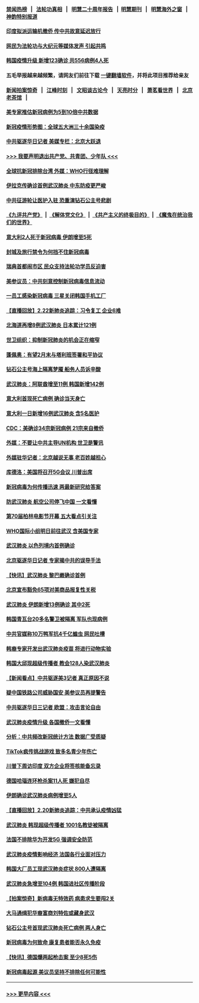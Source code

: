 #### [禁闻热榜](热点新闻.md?=0)  &nbsp;&nbsp;|&nbsp;&nbsp; [法轮功真相](https://github.com/gfw-breaker/truth/blob/master/README.md?=0) &nbsp;&nbsp;|&nbsp;&nbsp; [明慧二十周年报告](https://github.com/gfw-breaker/mh-reports/blob/master/README.md?=0) &nbsp;&nbsp;|&nbsp;&nbsp;[明慧期刊](https://github.com/gfw-breaker/mh-qikan) &nbsp;&nbsp;|&nbsp;&nbsp; [明慧海外之窗](https://github.com/gfw-breaker/mh-news/blob/master/README.md?=0) &nbsp;&nbsp;|&nbsp;&nbsp; [神韵特别报道](https://github.com/gfw-breaker/mh-news/blob/master/shenyun.md?=0)
#### [印度拟派运输机撤侨 传中共故意延迟放行](../pages/nsc418/n11889362.md?t=02231731) 
#### [网民为法轮功与大纪元等媒体发声 引起共鸣](../pages/nsc418/n11889143.md?t=02231731) 
#### [韩国疫情升级 新增123确诊 共556病例4人死](../pages/nsc418/n11888882.md?t=02231731) 
#### 五毛举报越来越频繁，请网友们前往下载 [一键翻墙软件](https://github.com/gfw-breaker/ssr-accounts)，并将此项目推荐给亲友
#### [新闻拍案惊奇](https://github.com/gfw-breaker/banned-news/blob/master/pages/link4.md) &nbsp;&nbsp;|&nbsp;&nbsp; [江峰时刻](https://github.com/gfw-breaker/banned-news/blob/master/pages/link4.md) &nbsp;&nbsp;|&nbsp;&nbsp; [文昭谈古论今](https://github.com/gfw-breaker/banned-news/blob/master/pages/link4.md) &nbsp;&nbsp;|&nbsp;&nbsp; [天亮时分](https://github.com/gfw-breaker/banned-news/blob/master/pages/link4.md) &nbsp;&nbsp;|&nbsp;&nbsp; [萧茗看世界](https://github.com/gfw-breaker/banned-news/blob/master/pages/link4.md) &nbsp;&nbsp;|&nbsp;&nbsp; [北京老茶馆](https://github.com/gfw-breaker/banned-news/blob/master/pages/link4.md) &nbsp;&nbsp;|&nbsp;&nbsp; 
#### [美专家推估新冠病例为5到10倍中共数据](../pages/nsc418/n11884404.md?t=02231731) 
#### [新冠疫情形势图：全球五大洲三十余国染疫](../pages/nsc418/n11888454.md?t=02231731) 
#### [中共驱逐华日记者 美媒专栏：北京大跃退](../pages/nsc418/n11888453.md?t=02231731) 
#### [>>> 我要声明退出共产党、共青团、少年队 <<<](https://github.com/begood0513/goodnews/blob/master/quit/letter.md) 
#### [全球抗新冠排除台湾 外媒：WHO行径难理解](../pages/nsc418/n11888248.md?t=02231731) 
#### [伊拉克传确诊首例武汉肺炎 中东防疫更严峻](../pages/nsc418/n11888333.md?t=02231731) 
#### [中共征游轮让医护入驻 恐重演钻石公主号悲剧](../pages/nsc418/n11888077.md?t=02231731) 
#### [《九评共产党》](https://github.com/begood0513/9ping.md/blob/master/README.md) &nbsp;|&nbsp; [《解体党文化》](../../../../jtdwh.md/blob/master/README.md)  &nbsp;|&nbsp; [《共产主义的终极目的》](../../../../gczydzjmd.md/blob/master/README.md) &nbsp;|&nbsp; [《魔鬼在统治我们的世界》](../../../../mgztzwmdsj.md/blob/master/README.md) 
#### [意大利2人死于新冠病毒 伊朗增至5死](../pages/nsc418/n11888083.md?t=02231731) 
#### [封城及旅行禁令为何挡不住新冠病毒](../pages/nsc418/n11888067.md?t=02231731) 
#### [瑞典首都闹市区 民众支持法轮功学员反迫害](../pages/nsc418/n11886192.md?t=02231731) 
#### [美参议员：中共刻意控制新冠病毒信息流动](../pages/nsc418/n11887949.md?t=02231731) 
#### [一员工感染新冠病毒 三星关闭韩国手机工厂](../pages/nsc418/n11887983.md?t=02231731) 
#### [【直播回放】2.22新肺炎追踪：习令复工 企业6难](../pages/nsc418/n11887888.md?t=02231731) 
#### [北海道再增8例武汉肺炎 日本累计121例](../pages/nsc418/n11887417.md?t=02231731) 
#### [世卫组织：抑制新冠肺炎的机会正在缩窄](../pages/nsc418/n11886977.md?t=02231731) 
#### [蓬佩奥：有望2月末与塔利班签署和平协议](../pages/nsc418/n11887248.md?t=02231731) 
#### [钻石公主号海上隔离梦魇 船务人员诉辛酸](../pages/nsc418/n11887145.md?t=02231731) 
#### [武汉肺炎：阿联酋增至11例 韩国新增142例](../pages/nsc418/n11887047.md?t=02231731) 
#### [意大利首现死亡病例 确诊当天身亡](../pages/nsc418/n11886856.md?t=02231731) 
#### [意大利一日新增16例武汉肺炎 含5名医护](../pages/nsc418/n11886558.md?t=02231731) 
#### [CDC：美确诊34宗新冠病例 21宗来自撤侨](../pages/nsc418/n11886795.md?t=02231731) 
#### [外媒：不要让中共主导UN机构 世卫是警讯](../pages/nsc418/n11886401.md?t=02231731) 
#### [外媒驻华记者：北京越说无事 老百姓越担心](../pages/nsc418/n11886604.md?t=02231731) 
#### [库德洛：美国将召开5G会议 川普出席](../pages/nsc418/n11886529.md?t=02231731) 
#### [新冠病毒为何传播迅速 两最新研究给答案](../pages/nsc418/n11886505.md?t=02231731) 
#### [防武汉肺炎 航空公司停飞中国 一文看懂](../pages/nsc418/n11866800.md?t=02231731) 
#### [第70届柏林电影节开幕 五大看点引关注](../pages/nsc418/n11886384.md?t=02231731) 
#### [WHO国际小组明日前往武汉 含美国专家](../pages/nsc418/n11886380.md?t=02231731) 
#### [武汉肺炎 以色列境内首例确诊](../pages/nsc418/n11886244.md?t=02231731) 
#### [北京驱逐华日记者 专家揭中共的误导手法](../pages/nsc418/n11886124.md?t=02231731) 
#### [【快讯】武汉肺炎 黎巴嫩确诊首例](../pages/nsc418/n11886151.md?t=02231731) 
#### [北京宣布豁免65项对美商品报复性关税](../pages/nsc418/n11885960.md?t=02231731) 
#### [武汉肺炎 伊朗新增13例确诊 其中2死](../pages/nsc418/n11885880.md?t=02231731) 
#### [韩国青瓦台20多名警卫被隔离 军队也现病例](../pages/nsc418/n11885612.md?t=02231731) 
#### [中共官媒称10万鸭军抗4千亿蝗虫 网民吐槽](../pages/nsc418/n11885738.md?t=02231731) 
#### [韩裔专家开发出武汉肺炎疫苗 将进行动物实验](../pages/nsc418/n11885726.md?t=02231731) 
#### [韩国大邱现超级传播者 教会128人染武汉肺炎](../pages/nsc418/n11885479.md?t=02231731) 
#### [【新闻看点】中共驱逐美3记者 真正原因不说](../pages/nsc418/n11883841.md?t=02231731) 
#### [疑中国铁路公司威胁国安 美参议员再提警告](../pages/nsc418/n11884300.md?t=02231731) 
#### [中共驱逐华日三记者 欧盟：攻击言论自由](../pages/nsc418/n11884179.md?t=02231731) 
#### [武汉肺炎疫情升级 各国撤侨一文看懂](../pages/nsc418/n11859313.md?t=02231731) 
#### [分析：中共频改新冠统计方法 数据广受质疑](../pages/nsc418/n11883875.md?t=02231731) 
#### [TikTok疯传挑战游戏 致多名青少年伤亡](../pages/nsc418/n11883598.md?t=02231731) 
#### [川普下周访印度 双方企业将签核能备忘录](../pages/nsc418/n11883604.md?t=02231731) 
#### [德国哈瑙连环枪杀案11人死 嫌犯自尽](../pages/nsc418/n11883151.md?t=02231731) 
#### [伊朗确诊武汉肺炎病例增至5人](../pages/nsc418/n11883308.md?t=02231731) 
#### [【直播回放】2.20新肺炎追踪：中共承认疫情凶猛](../pages/nsc418/n11883291.md?t=02231731) 
#### [武汉肺炎 韩现超级传播者 1001名教徒被隔离](../pages/nsc418/n11883162.md?t=02231731) 
#### [法国不排除华为开发5G 强调安全防范](../pages/nsc418/n11882964.md?t=02231731) 
#### [武汉肺炎疫情影响经济 法国各行业面对压力](../pages/nsc418/n11883033.md?t=02231731) 
#### [韩国大厂员工现武汉肺炎症状 800人遭隔离](../pages/nsc418/n11882849.md?t=02231731) 
#### [武汉肺炎急增至104例 韩国进社区传播阶段](../pages/nsc418/n11882544.md?t=02231731) 
#### [【拍案惊奇】新病毒无特效药 病患求生要闯2关](../pages/nsc418/n11881829.md?t=02231731) 
#### [大马通缉犯华裔富商刘特佐或藏身武汉](../pages/nsc418/n11882264.md?t=02231731) 
#### [钻石公主号首现武汉肺炎死亡病例 两人身亡](../pages/nsc418/n11882013.md?t=02231731) 
#### [新冠病毒为何致命 康复患者能否永久免疫](../pages/nsc418/n11881488.md?t=02231731) 
#### [【快讯】德国爆两起枪击案 至少8死5伤](../pages/nsc418/n11881802.md?t=02231731) 
#### [新冠病毒起源 美议员坚持不排除任何可能性](../pages/nsc418/n11881179.md?t=02231731) 

----
#### [ >>> 更早内容 <<< ](../indexes/nsc418-earlier.md)
